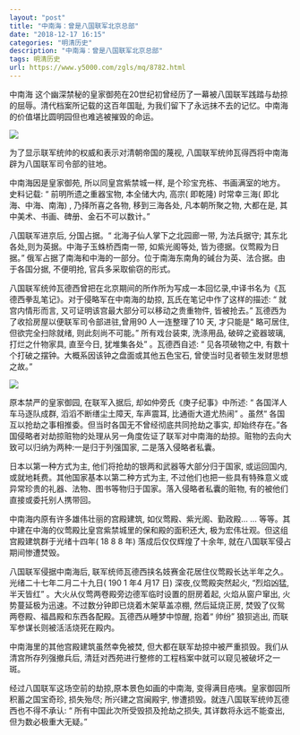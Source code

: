 ```yaml
---
layout: "post"
title: "中南海：曾是八国联军北京总部"
date: "2018-12-17 16:15"
categories: "明清历史"
description: "中南海：曾是八国联军北京总部"
tags: 明清历史
url: https://www.y5000.com/zgls/mq/8782.html
---
```






中南海 这个幽深禁秘的皇家御苑在20世纪初曾经历了一幕被八国联军践踏与劫掠的屈辱。清代档案所记载的这百年国耻,
为我们留下了永远抹不去的记忆。中南海的价值堪比圆明园但也难逃被摧毁的命运。

![](https://img.y5000.com/uploads/allimg/161229/1644222a5-0.jpg)

为了显示联军统帅的权威和表示对清朝帝国的蔑视, 八国联军统帅瓦得西将中南海辟为八国联军司令部的驻地。

中南海因是皇家御苑, 所以同皇宫紫禁城一样, 是个珍宝充栋、书画满室的地方。史料记载: “ 前明所遗之重器宝物, 本全储大内, 高宗( 即乾隆)
时常幸三海( 即北海、中海、南海) , 乃择所喜之各物, 移到三海各处, 凡本朝所聚之物, 大都在是, 其中美术、书画、碑册、金石不可以数计。”

八国联军进京后, 分国占据。“ 北海子仙人掌下之北园廊一带, 为法兵据守; 其东北各处,则为英据。中海子玉蛛桥西南一带, 如紫光阁等处,
皆为德据。仪莺殿为日据。” 俄军占据了南海和中海的一部分。位于南海东南角的碱台为英、法合据。由于各国分据, 不便明抢, 官兵多采取偷窃的形式。

八国联军统帅瓦德西曾把在北京期间的所作所为写成一本回忆录,中译书名为《瓦德西拳乱笔记》。对于侵略军在中南海的劫掠, 瓦氏在笔记中作了这样的描述: “
就宫内情形而言, 又可证明该宫最大部分可以移动之贵重物件, 皆被抢去。” 瓦德西为了收拾房屋以便联军司令部进驻,曾用90 人一连整理了10 天, 才只能是“
略可居住, 但欲完全扫除就绪, 则此刻尚不可能。” 所有戏台装束, 洗涤用品, 破碎之瓷器玻璃, 打烂之什物家具, 直至今日, 犹堆集各处” 。瓦德西自述:
“ 见各项破物之中, 有数十个打破之摆钟。大概系因该钟之盘面或其他五色宝石, 曾使当时见者顿生发财思想之故。”

![](https://img.y5000.com/uploads/allimg/161229/16442255U-1.jpg)

原本禁严的皇家御园, 在联军入据后, 却如仲旁氏《庚子纪事》中所述: “ 各国洋人车马逐队成群, 滔滔不断缮尘土障天, 车声震耳, 比通衙大道尤热闹”
。虽然“ 各国互以抢劫之事相推委。但当时各国无不曾经彻底共同抢劫之事实,
却始终存在。”各国侵略者对劫掠赃物的处理从另一角度佐证了联军对中南海的劫掠。赃物的去向大致可以归纳为两种:一是归于列强国家, 二是落入侵略者私囊。

日本以第一种方式为主, 他们将抢劫的银两和武器等大部分归于国家, 或运回国内, 或就地耗费。其他国家基本以第二种方式为主,
不过他们也把一些具有特殊意义或异常珍贵的礼器、法物、图书等物归于国家。落入侵略者私囊的赃物, 有的被他们直接或委托别人携带回。

中南海内原有许多雄伟壮丽的宫殿建筑, 如仪莺殿、紫光阁、勤政殿… … 等等。其中建在中海的仪莺殿比皇宫紫禁城里的保和殿的面积还大,
极为宏伟壮观。但这组宫殿建筑群于光绪十四年( 18 8 8 年) 落成后仅仅辉煌了十余年, 就在八国联军侵占期间惨遭焚毁。

八国联军侵据中南海后, 联军统师瓦德西挟名妓赛金花居住仪莺殿长达半年之久。光绪二十七年二月二十九日( 190 1 年4 月17 日) 深夜,仪莺殿突然起火,
“烈焰凶猛, 半天皆红” 。大火从仪莺两卷殿旁边德军临时设置的厨房着起, 火焰从窗户窜出, 火势蔓延极为迅速。不过数分钟即已烧着木架草盖凉棚,
然后延烧正房, 焚毁了仪鸳两卷殿、福昌殿和东西各配殿。瓦德西从睡梦中惊醒, 抱着“ 帅纷” 狼狈逃出, 而联军参谋长则被活活烧死在殿内。

中南海里的其他宫殿建筑虽然幸免被焚, 但大都在联军劫掠中被严重损毁。我们从清宫所存列强撤兵后, 清廷对西苑进行整修的工程档案中就可以窥见被破坏之一斑。

经过八国联军这场空前的劫掠,原本景色如画的中南海, 变得满目疮咦。皇家御园所积蓄之国宝奇珍, 损失殆尽; 所兴建之宫闽殿宇,
惨遭损毁。就连八国联军统帅瓦德西也不得不承认: “ 所有中国此次所受毁损及抢劫之损失, 其详数将永远不能查出, 但为数必极重大无疑。”
